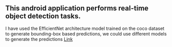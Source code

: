 ## This android application performs real-time object detection tasks.
I have used the EfficientNet architecture model trained on the coco dataset to generate bounding-box based predictions, we could use different models to generate the predictions [Link](https://tfhub.dev/s?deployment-format=lite&module-type=image-object-detection&tf-version=tf2)

